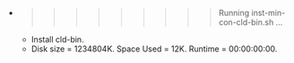 * >>>>>>>>> Running inst-min-con-cld-bin.sh ...
  * Install cld-bin.
  * Disk size = 1234804K. Space Used = 12K. Runtime = 00:00:00:00.
